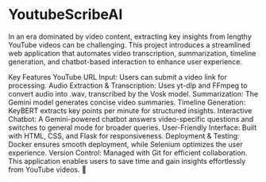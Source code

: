 # YoutubeScribeAI

In an era dominated by video content, extracting key insights from lengthy YouTube videos can be challenging. This project introduces a streamlined web application that automates video transcription, summarization, timeline generation, and chatbot-based interaction to enhance user experience.

Key Features
YouTube URL Input: Users can submit a video link for processing.
Audio Extraction & Transcription: Uses yt-dlp and FFmpeg to convert audio into .wav, transcribed by the Vosk model.
Summarization: The Gemini model generates concise video summaries.
Timeline Generation: KeyBERT extracts key points per minute for structured insights.
Interactive Chatbot: A Gemini-powered chatbot answers video-specific questions and switches to general mode for broader queries.
User-Friendly Interface: Built with HTML, CSS, and Flask for responsiveness.
Deployment & Testing: Docker ensures smooth deployment, while Selenium optimizes the user experience.
Version Control: Managed with Git for efficient collaboration.
This application enables users to save time and gain insights effortlessly from YouTube videos. 🚀
